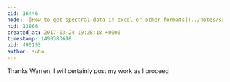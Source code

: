```yaml
---
cid: 16446
node: ![How to get spectral data in excel or other formats](../notes/suha/01-19-2017/how-to-get-spectral-data-in-excel-or-other-formats)
nid: 13866
created_at: 2017-03-24 19:28:18 +0000
timestamp: 1490383698
uid: 490153
author: suha
---
```


Thanks Warren, I will certainly post my work as I proceed